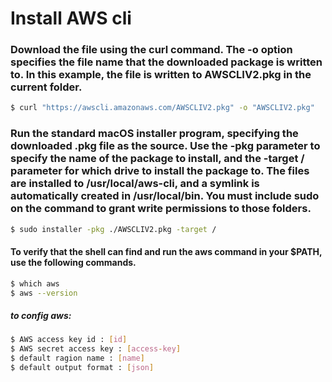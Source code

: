 # Install AWS cli

### Download the file using the curl command. The -o option specifies the file name that the downloaded package is written to. In this example, the file is written to AWSCLIV2.pkg in the current folder.

```bash
$ curl "https://awscli.amazonaws.com/AWSCLIV2.pkg" -o "AWSCLIV2.pkg"
```

### Run the standard macOS installer program, specifying the downloaded .pkg file as the source. Use the -pkg parameter to specify the name of the package to install, and the -target / parameter for which drive to install the package to. The files are installed to /usr/local/aws-cli, and a symlink is automatically created in /usr/local/bin. You must include sudo on the command to grant write permissions to those folders.
```bash
$ sudo installer -pkg ./AWSCLIV2.pkg -target /
```

#### To verify that the shell can find and run the aws command in your $PATH, use the following commands.
```bash
$ which aws
$ aws --version
```

##### to config aws: 
```bash
$ AWS access key id : [id]
$ AWS secret access key : [access-key]
$ default ragion name : [name]
$ default output format : [json]
```

